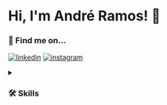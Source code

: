 
# Hi, I'm André Ramos! 👋



### 🔗 Find me on...

<div>
	
[![linkedin](https://img.shields.io/badge/linkedin-0A66C2?style=for-the-badge&logo=linkedin&logoColor=white)](https://www.linkedin.com/in/andre-tavares-ramos/)
[![instagram](https://img.shields.io/badge/Instagram-E4405F?style=for-the-badge&logo=instagram&logoColor=white)](https://www.instagram.com/and.r.e_ramos/)
	
</div>


<details>
	
<summary><h3>🛠 Skills</h3></summary>
	
#### 🎛️ OS

<div>

  [![Kali](https://img.shields.io/badge/Kali-268BEE?style=for-the-badge&logo=kalilinux&logoColor=white)](https://www.kali.org/)
  [![macOS](https://img.shields.io/badge/mac%20os-000000?style=for-the-badge&logo=macos&logoColor=F0F0F0)](https://www.apple.com/pt/macos/ventura/)
  [![Ubuntu](https://img.shields.io/badge/Ubuntu-E95420?style=for-the-badge&logo=ubuntu&logoColor=white)](https://ubuntu.com/)
  [![Windows](https://img.shields.io/badge/Windows-0078D6?style=for-the-badge&logo=windows&logoColor=white)](https://www.microsoft.com/)

</div>
	


#### 📋 Languages

<div>

  [![Java](https://img.shields.io/badge/java-%23ED8B00.svg?style=for-the-badge&logo=openjdk&logoColor=white)](https://www.java.com/en/)
  ![JavaScript](https://img.shields.io/badge/javascript-%23323330.svg?style=for-the-badge&logo=javascript&logoColor=%23F7DF1E)
  [![PHP](https://img.shields.io/badge/php-%23777BB4.svg?style=for-the-badge&logo=php&logoColor=white)](https://www.php.net/)
  [![Python](https://img.shields.io/badge/python-3670A0?style=for-the-badge&logo=python&logoColor=ffdd54)](https://www.python.org/)

</div>  

#### 📚 Frameworks, Platforms and Libraries

<div>

  [![Flask](https://img.shields.io/badge/flask-%23000.svg?style=for-the-badge&logo=flask&logoColor=white)](https://flask.palletsprojects.com/en/2.3.x/)
  [![Django](https://img.shields.io/badge/django-%23092E20.svg?style=for-the-badge&logo=django&logoColor=white)](https://www.djangoproject.com/)
  [![DjangoREST](https://img.shields.io/badge/DJANGO-REST-ff1709?style=for-the-badge&logo=django&logoColor=white&color=ff1709&labelColor=gray)](https://www.django-rest-framework.org/)
  [![NPM](https://img.shields.io/badge/NPM-%23CB3837.svg?style=for-the-badge&logo=npm&logoColor=white)](https://www.npmjs.com/)
  [![NodeJS](https://img.shields.io/badge/node.js-6DA55F?style=for-the-badge&logo=node.js&logoColor=white)](https://nodejs.org/en)
  [![Express.js](https://img.shields.io/badge/express.js-%23404d59.svg?style=for-the-badge&logo=express&logoColor=%2361DAFB)](https://expressjs.com/)
  [![React](https://img.shields.io/badge/react-%2320232a.svg?style=for-the-badge&logo=react&logoColor=%2361DAFB)](https://react.dev/)

</div>

#### 💻 IDE's

<div>

  [![Eclipse](https://img.shields.io/badge/Eclipse-FE7A16.svg?style=for-the-badge&logo=Eclipse&logoColor=white)](https://www.eclipse.org/)
  [![Jupyter Notebook](https://img.shields.io/badge/jupyter-%23FA0F00.svg?style=for-the-badge&logo=jupyter&logoColor=white)](https://jupyter.org/)
  [![Visual Studio Code](https://img.shields.io/badge/Visual%20Studio%20Code-0078d7.svg?style=for-the-badge&logo=visual-studio-code&logoColor=white)](https://code.visualstudio.com/)

</div> 

#### 🖥️ ML/DL

<div>

  [![Matplotlib](https://img.shields.io/badge/Matplotlib-%23ffffff.svg?style=for-the-badge&logo=Matplotlib&logoColor=black)](https://matplotlib.org/)
  [![NumPy](https://img.shields.io/badge/numpy-%23013243.svg?style=for-the-badge&logo=numpy&logoColor=white)](https://numpy.org/)
  [![Pandas](https://img.shields.io/badge/pandas-%23150458.svg?style=for-the-badge&logo=pandas&logoColor=white)](https://pandas.pydata.org/)
  [![scikit-learn](https://img.shields.io/badge/scikit--learn-%23F7931E.svg?style=for-the-badge&logo=scikit-learn&logoColor=white)](https://scikit-learn.org/stable/)
  [![SciPy](https://img.shields.io/badge/SciPy-%230C55A5.svg?style=for-the-badge&logo=scipy&logoColor=%white)](https://scipy.org/)

</div>

#### 💾 Databases

<div>

  [![MySQL](https://img.shields.io/badge/mysql-%2300f.svg?style=for-the-badge&logo=mysql&logoColor=white)](https://www.mysql.com/)
  [![Postgres](https://img.shields.io/badge/postgres-%23316192.svg?style=for-the-badge&logo=postgresql&logoColor=white)](https://www.postgresql.org/)
  [![SQLite](https://img.shields.io/badge/sqlite-%2307405e.svg?style=for-the-badge&logo=sqlite&logoColor=white)](https://www.sqlite.org/index.html)

</div>
	
</details>


  
